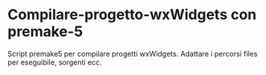 # Compilare-progetto-wxWidgets con premake-5
Script premake5 per compilare progetti wxWidgets.
Adattare i percorsi files per eseguibile, sorgenti ecc.

